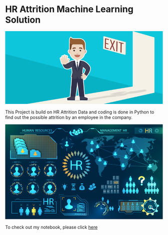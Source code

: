 # HR Attrition Machine Learning Solution

![enter image description here](https://raw.githubusercontent.com/souvikjana83/hr-employee-attrition/main/Attrtion.png)

This Project is build on HR Attrition Data and coding is done in Python to find out the possible attrition by an employee in the company.

![enter image description here](https://raw.githubusercontent.com/souvikjana83/hr-employee-attrition/main/hr-analytics-10.jpg)

To check out my notebook, please click [here](https://github.com/souvikjana83/hr-employee-attrition/blob/main/HR_Analytics.ipynb)
